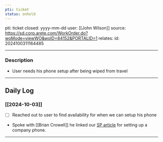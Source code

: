 ```yaml
---
pti: ticket
status: onhold
---
```

pti: ticket 
closed: yyyy-mm-dd
user: [[John Wilson]]
source: https://sd.corp.arete.com/WorkOrder.do?woMode=viewWO&woID=84152&PORTALID=1
relates: 
id: 2024100311164485

---
### Description
- User needs his phone setup after being wiped from travel
---
## Daily Log
### [[2024-10-03]]
- [ ] Reached out to user to find availability for when we can setup his phone
- Spoke with [[Brian Crowell]] he linked our [SP article](https://aretecloud.sharepoint.us/:w:/r/sites/IT/m365/_layouts/15/doc2.aspx?sourcedoc=%7BD90841DE-3D98-4E17-9880-33C824E4856C%7D&file=Transition%20from%20AirWatch%20and%20setup%20with%20InTune.docx&action=default&mobileredirect=true&DefaultItemOpen=1&clickparams=eyJBcHBOYW1lIjoiVGVhbXMtRGVza3RvcCIsIkFwcFZlcnNpb24iOiI0OS8yNDA4MTcwMDQyNiIsIkhhc0ZlZGVyYXRlZFVzZXIiOmZhbHNlfQ%3D%3D) for setting up a company phone.
---